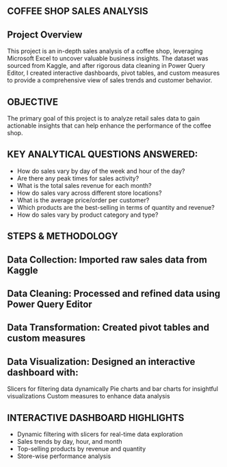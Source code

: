 ## **COFFEE SHOP SALES ANALYSIS**

## **Project Overview**
This project is an in-depth sales analysis of a coffee shop, leveraging Microsoft Excel to uncover valuable business insights. The dataset was sourced from Kaggle, and after rigorous data cleaning in Power Query Editor, I created interactive dashboards, pivot tables, and custom measures to provide a comprehensive view of sales trends and customer behavior.

## **OBJECTIVE**
The primary goal of this project is to analyze retail sales data to gain actionable insights that can help enhance the performance of the coffee shop.

## **KEY ANALYTICAL QUESTIONS ANSWERED:**
- How do sales vary by day of the week and hour of the day?
- Are there any peak times for sales activity?
- What is the total sales revenue for each month?
- How do sales vary across different store locations?
- What is the average price/order per customer?
- Which products are the best-selling in terms of quantity and revenue?
- How do sales vary by product category and type?


## **STEPS & METHODOLOGY**
## Data Collection: Imported raw sales data from Kaggle
## Data Cleaning: Processed and refined data using Power Query Editor
## Data Transformation: Created pivot tables and custom measures
## Data Visualization: Designed an interactive dashboard with:
Slicers for filtering data dynamically
Pie charts and bar charts for insightful visualizations
Custom measures to enhance data analysis


## **INTERACTIVE DASHBOARD HIGHLIGHTS**
- Dynamic filtering with slicers for real-time data exploration
- Sales trends by day, hour, and month
- Top-selling products by revenue and quantity
- Store-wise performance analysis
